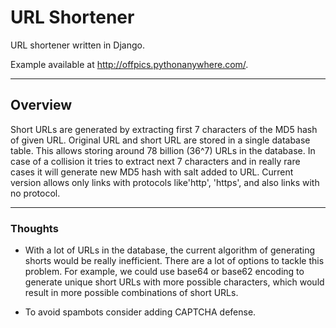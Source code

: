 # URL Shortener

URL shortener written in Django.

Example available at http://offpics.pythonanywhere.com/.

---

## Overview

Short URLs are generated by extracting first 7 characters of the MD5 hash of given URL.
Original URL and short URL are stored in a single database table.
This allows storing around 78 billion (36^7) URLs in the database.
In case of a collision it tries to extract next 7 characters and in really rare cases it will generate new MD5 hash with salt added to URL. Current version allows only links with protocols like'http', 'https', and also links with no protocol.

---

### Thoughts

- With a lot of URLs in the database, the current algorithm of generating shorts would be really inefficient. There are a lot of options to tackle this problem. For example, we could use base64 or base62 encoding to generate unique short URLs with more possible characters, which would result in more possible combinations of short URLs.

- To avoid spambots consider adding CAPTCHA defense.
